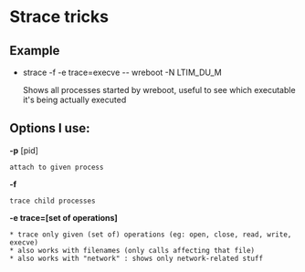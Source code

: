 # Strace tricks

## Example

* strace -f -e trace=execve -- wreboot -N LTIM_DU_M

  Shows all processes started by wreboot, useful to see which executable it's being actually executed

## Options I use:

**-p** [pid]

    attach to given process

**-f**
    
    trace child processes

**-e trace=[set of operations]**

    * trace only given (set of) operations (eg: open, close, read, write, execve)
    * also works with filenames (only calls affecting that file)
    * also works with "network" : shows only network-related stuff

